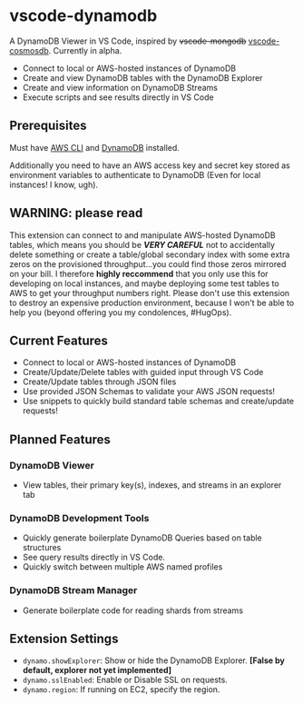 # vscode-dynamodb

A DynamoDB Viewer in VS Code, inspired by ~~vscode-mongodb~~ [vscode-cosmosdb](https://github.com/microsoft/vscode-cosmosdb). Currently in alpha.

* Connect to local or AWS-hosted instances of DynamoDB
* Create and view DynamoDB tables with the DynamoDB Explorer
* Create and view information on DynamoDB Streams
* Execute scripts and see results directly in VS Code

## Prerequisites

Must have [AWS CLI](http://docs.aws.amazon.com/cli/latest/userguide/installing.html) and [DynamoDB](http://docs.aws.amazon.com/amazondynamodb/latest/developerguide/DynamoDBLocal.html) installed.

Additionally you need to have an AWS access key and secret key stored as environment variables to authenticate to DynamoDB (Even for local instances! I know, ugh).

## WARNING: please read

This extension can connect to and manipulate AWS-hosted DynamoDB tables, which means you should be ***VERY CAREFUL*** not to accidentally delete something or create a table/global secondary index with some extra zeros on the provisioned throughput...you could find those zeros mirrored on your bill. I therefore **highly reccommend** that you only use this for developing on local instances, and maybe deploying some test tables to AWS to get your throughput numbers right. Please don't use this extension to destroy an expensive production environment, because I won't be able to help you (beyond offering you my condolences, #HugOps).

## Current Features

* Connect to local or AWS-hosted instances of DynamoDB
* Create/Update/Delete tables with guided input through VS Code
* Create/Update tables through JSON files
* Use provided JSON Schemas to validate your AWS JSON requests!
* Use snippets to quickly build standard table schemas and create/update requests!

## Planned Features

### DynamoDB Viewer
* View tables, their primary key(s), indexes, and streams in an explorer tab

### DynamoDB Development Tools
* Quickly generate boilerplate DynamoDB Queries based on table structures
* See query results directly in VS Code.
* Quickly switch between multiple AWS named profiles

### DynamoDB Stream Manager
* Generate boilerplate code for reading shards from streams

## Extension Settings

* `dynamo.showExplorer`: Show or hide the DynamoDB Explorer. **[False by default, explorer not yet implemented]**
* `dynamo.sslEnabled`: Enable or Disable SSL on requests.
* `dynamo.region`: If running on EC2, specify the region.